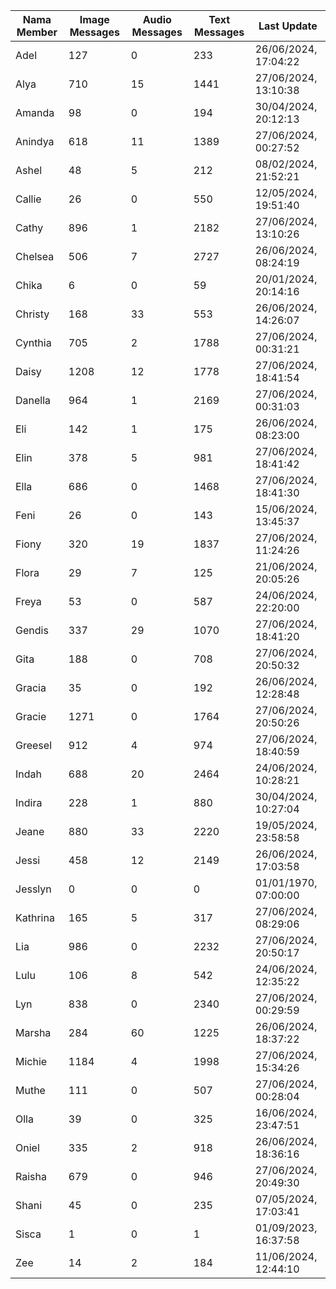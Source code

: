 | Nama Member | Image Messages | Audio Messages | Text Messages | Last Update |
| ------ | -------------- | -------------- | ------------- | ------------ |
| Adel | 127 | 0 | 233 | 26/06/2024, 17:04:22 |
| Alya | 710 | 15 | 1441 | 27/06/2024, 13:10:38 |
| Amanda | 98 | 0 | 194 | 30/04/2024, 20:12:13 |
| Anindya | 618 | 11 | 1389 | 27/06/2024, 00:27:52 |
| Ashel | 48 | 5 | 212 | 08/02/2024, 21:52:21 |
| Callie | 26 | 0 | 550 | 12/05/2024, 19:51:40 |
| Cathy | 896 | 1 | 2182 | 27/06/2024, 13:10:26 |
| Chelsea | 506 | 7 | 2727 | 26/06/2024, 08:24:19 |
| Chika | 6 | 0 | 59 | 20/01/2024, 20:14:16 |
| Christy | 168 | 33 | 553 | 26/06/2024, 14:26:07 |
| Cynthia | 705 | 2 | 1788 | 27/06/2024, 00:31:21 |
| Daisy | 1208 | 12 | 1778 | 27/06/2024, 18:41:54 |
| Danella | 964 | 1 | 2169 | 27/06/2024, 00:31:03 |
| Eli | 142 | 1 | 175 | 26/06/2024, 08:23:00 |
| Elin | 378 | 5 | 981 | 27/06/2024, 18:41:42 |
| Ella | 686 | 0 | 1468 | 27/06/2024, 18:41:30 |
| Feni | 26 | 0 | 143 | 15/06/2024, 13:45:37 |
| Fiony | 320 | 19 | 1837 | 27/06/2024, 11:24:26 |
| Flora | 29 | 7 | 125 | 21/06/2024, 20:05:26 |
| Freya | 53 | 0 | 587 | 24/06/2024, 22:20:00 |
| Gendis | 337 | 29 | 1070 | 27/06/2024, 18:41:20 |
| Gita | 188 | 0 | 708 | 27/06/2024, 20:50:32 |
| Gracia | 35 | 0 | 192 | 26/06/2024, 12:28:48 |
| Gracie | 1271 | 0 | 1764 | 27/06/2024, 20:50:26 |
| Greesel | 912 | 4 | 974 | 27/06/2024, 18:40:59 |
| Indah | 688 | 20 | 2464 | 24/06/2024, 10:28:21 |
| Indira | 228 | 1 | 880 | 30/04/2024, 10:27:04 |
| Jeane | 880 | 33 | 2220 | 19/05/2024, 23:58:58 |
| Jessi | 458 | 12 | 2149 | 26/06/2024, 17:03:58 |
| Jesslyn | 0 | 0 | 0 | 01/01/1970, 07:00:00 |
| Kathrina | 165 | 5 | 317 | 27/06/2024, 08:29:06 |
| Lia | 986 | 0 | 2232 | 27/06/2024, 20:50:17 |
| Lulu | 106 | 8 | 542 | 24/06/2024, 12:35:22 |
| Lyn | 838 | 0 | 2340 | 27/06/2024, 00:29:59 |
| Marsha | 284 | 60 | 1225 | 26/06/2024, 18:37:22 |
| Michie | 1184 | 4 | 1998 | 27/06/2024, 15:34:26 |
| Muthe | 111 | 0 | 507 | 27/06/2024, 00:28:04 |
| Olla | 39 | 0 | 325 | 16/06/2024, 23:47:51 |
| Oniel | 335 | 2 | 918 | 26/06/2024, 18:36:16 |
| Raisha | 679 | 0 | 946 | 27/06/2024, 20:49:30 |
| Shani | 45 | 0 | 235 | 07/05/2024, 17:03:41 |
| Sisca | 1 | 0 | 1 | 01/09/2023, 16:37:58 |
| Zee | 14 | 2 | 184 | 11/06/2024, 12:44:10 |
